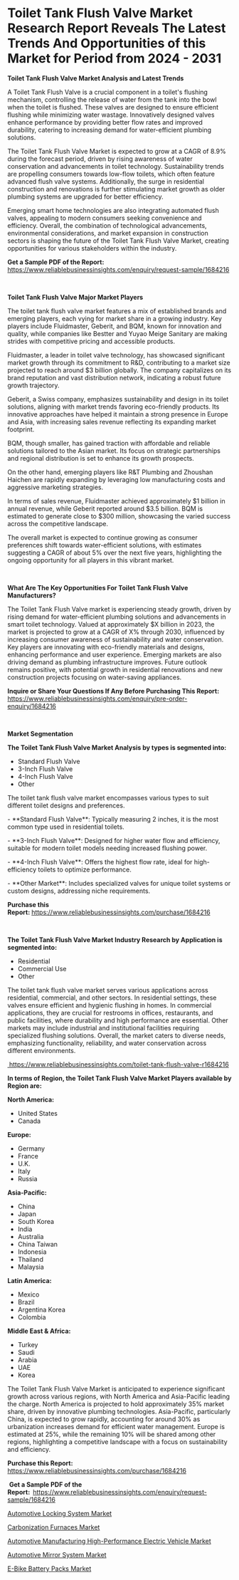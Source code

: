 <p><h1>Toilet Tank Flush Valve Market Research Report Reveals The Latest Trends And Opportunities of this Market for Period from 2024 - 2031</h1></p><p><strong>Toilet Tank Flush Valve Market Analysis and Latest Trends</strong></p>
<p><p>A Toilet Tank Flush Valve is a crucial component in a toilet's flushing mechanism, controlling the release of water from the tank into the bowl when the toilet is flushed. These valves are designed to ensure efficient flushing while minimizing water wastage. Innovatively designed valves enhance performance by providing better flow rates and improved durability, catering to increasing demand for water-efficient plumbing solutions.</p><p>The Toilet Tank Flush Valve Market is expected to grow at a CAGR of 8.9% during the forecast period, driven by rising awareness of water conservation and advancements in toilet technology. Sustainability trends are propelling consumers towards low-flow toilets, which often feature advanced flush valve systems. Additionally, the surge in residential construction and renovations is further stimulating market growth as older plumbing systems are upgraded for better efficiency. </p><p>Emerging smart home technologies are also integrating automated flush valves, appealing to modern consumers seeking convenience and efficiency. Overall, the combination of technological advancements, environmental considerations, and market expansion in construction sectors is shaping the future of the Toilet Tank Flush Valve Market, creating opportunities for various stakeholders within the industry.</p></p>
<p><strong>Get a Sample PDF of the Report:&nbsp;</strong> <a href="https://www.reliablebusinessinsights.com/enquiry/request-sample/1684216?utm_campaign=63&utm_medium=2&utm_source=Github&utm_content=ia&utm_term=15102024&utm_id=toilet-tank-flush-valve">https://www.reliablebusinessinsights.com/enquiry/request-sample/1684216</a></p>
<p>&nbsp;</p>
<p><strong>Toilet Tank Flush Valve Major Market Players</strong></p>
<p><p>The toilet tank flush valve market features a mix of established brands and emerging players, each vying for market share in a growing industry. Key players include Fluidmaster, Geberit, and BQM, known for innovation and quality, while companies like Bestter and Yuyao Meige Sanitary are making strides with competitive pricing and accessible products.</p><p>Fluidmaster, a leader in toilet valve technology, has showcased significant market growth through its commitment to R&D, contributing to a market size projected to reach around $3 billion globally. The company capitalizes on its brand reputation and vast distribution network, indicating a robust future growth trajectory.</p><p>Geberit, a Swiss company, emphasizes sustainability and design in its toilet solutions, aligning with market trends favoring eco-friendly products. Its innovative approaches have helped it maintain a strong presence in Europe and Asia, with increasing sales revenue reflecting its expanding market footprint.</p><p>BQM, though smaller, has gained traction with affordable and reliable solutions tailored to the Asian market. Its focus on strategic partnerships and regional distribution is set to enhance its growth prospects.</p><p>On the other hand, emerging players like R&T Plumbing and Zhoushan Haichen are rapidly expanding by leveraging low manufacturing costs and aggressive marketing strategies.</p><p>In terms of sales revenue, Fluidmaster achieved approximately $1 billion in annual revenue, while Geberit reported around $3.5 billion. BQM is estimated to generate close to $300 million, showcasing the varied success across the competitive landscape.</p><p>The overall market is expected to continue growing as consumer preferences shift towards water-efficient solutions, with estimates suggesting a CAGR of about 5% over the next five years, highlighting the ongoing opportunity for all players in this vibrant market.</p></p>
<p>&nbsp;</p>
<p><strong>What Are The Key Opportunities For Toilet Tank Flush Valve Manufacturers?</strong></p>
<p><p>The Toilet Tank Flush Valve market is experiencing steady growth, driven by rising demand for water-efficient plumbing solutions and advancements in smart toilet technology. Valued at approximately $X billion in 2023, the market is projected to grow at a CAGR of X% through 2030, influenced by increasing consumer awareness of sustainability and water conservation. Key players are innovating with eco-friendly materials and designs, enhancing performance and user experience. Emerging markets are also driving demand as plumbing infrastructure improves. Future outlook remains positive, with potential growth in residential renovations and new construction projects focusing on water-saving appliances.</p></p>
<p><strong>Inquire or Share Your Questions If Any Before Purchasing This Report:</strong> <a href="https://www.reliablebusinessinsights.com/enquiry/pre-order-enquiry/1684216?utm_campaign=63&utm_medium=2&utm_source=Github&utm_content=ia&utm_term=15102024&utm_id=toilet-tank-flush-valve">https://www.reliablebusinessinsights.com/enquiry/pre-order-enquiry/1684216</a></p>
<p>&nbsp;</p>
<p><strong>Market Segmentation</strong></p>
<p><strong>The Toilet Tank Flush Valve Market Analysis by types is segmented into:</strong></p>
<p><ul><li>Standard Flush Valve</li><li>3-Inch Flush Valve</li><li>4-Inch Flush Valve</li><li>Other</li></ul></p>
<p><p>The toilet tank flush valve market encompasses various types to suit different toilet designs and preferences. </p><p>- **Standard Flush Valve**: Typically measuring 2 inches, it is the most common type used in residential toilets.</p><p>- **3-Inch Flush Valve**: Designed for higher water flow and efficiency, suitable for modern toilet models needing increased flushing power.</p><p>- **4-Inch Flush Valve**: Offers the highest flow rate, ideal for high-efficiency toilets to optimize performance.</p><p>- **Other Market**: Includes specialized valves for unique toilet systems or custom designs, addressing niche requirements.</p></p>
<p><strong>Purchase this Report:&nbsp;</strong><a href="https://www.reliablebusinessinsights.com/purchase/1684216?utm_campaign=63&utm_medium=2&utm_source=Github&utm_content=ia&utm_term=15102024&utm_id=toilet-tank-flush-valve">https://www.reliablebusinessinsights.com/purchase/1684216</a></p>
<p>&nbsp;</p>
<p><strong>The Toilet Tank Flush Valve Market Industry Research by Application is segmented into:</strong></p>
<p><ul><li>Residential</li><li>Commercial Use</li><li>Other</li></ul></p>
<p><p>The toilet tank flush valve market serves various applications across residential, commercial, and other sectors. In residential settings, these valves ensure efficient and hygienic flushing in homes. In commercial applications, they are crucial for restrooms in offices, restaurants, and public facilities, where durability and high performance are essential. Other markets may include industrial and institutional facilities requiring specialized flushing solutions. Overall, the market caters to diverse needs, emphasizing functionality, reliability, and water conservation across different environments.</p></p>
<p><a href="https://www.reliablebusinessinsights.com/toilet-tank-flush-valve-r1684216?utm_campaign=63&utm_medium=2&utm_source=Github&utm_content=ia&utm_term=15102024&utm_id=toilet-tank-flush-valve">&nbsp;https://www.reliablebusinessinsights.com/toilet-tank-flush-valve-r1684216</a></p>
<p><strong>In terms of Region, the Toilet Tank Flush Valve Market Players available by Region are:</strong></p>
<p>
    <p> <strong> North America: </strong>
        <ul>
            <li>United States</li>
            <li>Canada</li>
        </ul>
        </p> 
    <p> <strong> Europe: </strong>
        <ul>
            <li>Germany</li>
            <li>France</li>
            <li>U.K.</li>
            <li>Italy</li>
            <li>Russia</li>
        </ul>
        </p> 
    <p> <strong> Asia-Pacific: </strong>
        <ul>
            <li>China</li>
            <li>Japan</li>
            <li>South Korea</li>
            <li>India</li>
            <li>Australia</li>
            <li>China Taiwan</li>
            <li>Indonesia</li>
            <li>Thailand</li>
            <li>Malaysia</li>
        </ul>
        </p> 
    <p> <strong> Latin America: </strong>
        <ul>
            <li>Mexico</li>
            <li>Brazil</li>
            <li>Argentina Korea</li>
            <li>Colombia</li>
        </ul>
        </p> 
    <p> <strong> Middle East & Africa: </strong>
        <ul>
            <li>Turkey</li>
            <li>Saudi</li>
            <li>Arabia</li>
            <li>UAE</li>
            <li>Korea</li>
        </ul>
    </p>
    </p>
<p><p>The Toilet Tank Flush Valve Market is anticipated to experience significant growth across various regions, with North America and Asia-Pacific leading the charge. North America is projected to hold approximately 35% market share, driven by innovative plumbing technologies. Asia-Pacific, particularly China, is expected to grow rapidly, accounting for around 30% as urbanization increases demand for efficient water management. Europe is estimated at 25%, while the remaining 10% will be shared among other regions, highlighting a competitive landscape with a focus on sustainability and efficiency.</p></p>
<p><strong>Purchase this Report: </strong><a href="https://www.reliablebusinessinsights.com/purchase/1684216?utm_campaign=63&utm_medium=2&utm_source=Github&utm_content=ia&utm_term=15102024&utm_id=toilet-tank-flush-valve">https://www.reliablebusinessinsights.com/purchase/1684216</a></p>
<p>&nbsp;<strong>Get a Sample PDF of the Report:&nbsp;&nbsp;</strong><a href="https://www.reliablebusinessinsights.com/enquiry/request-sample/1684216?utm_campaign=63&utm_medium=2&utm_source=Github&utm_content=ia&utm_term=15102024&utm_id=toilet-tank-flush-valve">https://www.reliablebusinessinsights.com/enquiry/request-sample/1684216</a></p>
<p><strong></strong></p>
<p><p><a href="https://www.linkedin.com/pulse/automotive-locking-system-sector-surge-132-growth-roadmap-2031-v2wze?trk=public_post_embed_feed-article-content&utm_campaign=63&utm_medium=2&utm_source=Github&utm_content=ia&utm_term=15102024&utm_id=toilet-tank-flush-valve">Automotive Locking System Market</a></p><p><a href="https://github.com/maq4brod/Market-Research-Report-List-1/blob/main/carbonization-furnaces-market.md?utm_campaign=63&utm_medium=2&utm_source=Github&utm_content=ia&utm_term=15102024&utm_id=toilet-tank-flush-valve">Carbonization Furnaces Market</a></p><p><a href="https://www.linkedin.com/pulse/automotive-manufacturing-high-performance-electric-vehicle-i79je?trk=public_post_embed_feed-article-content&utm_campaign=63&utm_medium=2&utm_source=Github&utm_content=ia&utm_term=15102024&utm_id=toilet-tank-flush-valve">Automotive Manufacturing High-Performance Electric Vehicle Market</a></p><p><a href="https://www.linkedin.com/pulse/automotive-mirror-system-market-size-growth-industry-analysis-xi0pe?trk=public_post_embed_feed-article-content&utm_campaign=63&utm_medium=2&utm_source=Github&utm_content=ia&utm_term=15102024&utm_id=toilet-tank-flush-valve">Automotive Mirror System Market</a></p><p><a href="https://github.com/kimhelmer83/Market-Research-Report-List-1/blob/main/e-bike-battery-packs-market.md?utm_campaign=63&utm_medium=2&utm_source=Github&utm_content=ia&utm_term=15102024&utm_id=toilet-tank-flush-valve">E-Bike Battery Packs Market</a></p></p>